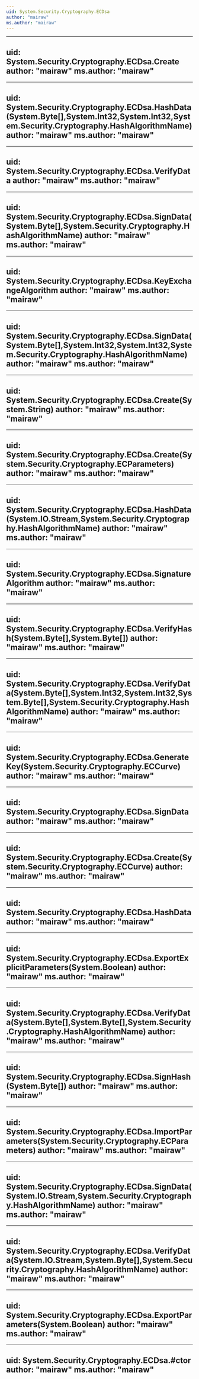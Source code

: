 ```yaml
---
uid: System.Security.Cryptography.ECDsa
author: "mairaw"
ms.author: "mairaw"
---
```


---
uid: System.Security.Cryptography.ECDsa.Create
author: "mairaw"
ms.author: "mairaw"
---

---
uid: System.Security.Cryptography.ECDsa.HashData(System.Byte[],System.Int32,System.Int32,System.Security.Cryptography.HashAlgorithmName)
author: "mairaw"
ms.author: "mairaw"
---

---
uid: System.Security.Cryptography.ECDsa.VerifyData
author: "mairaw"
ms.author: "mairaw"
---

---
uid: System.Security.Cryptography.ECDsa.SignData(System.Byte[],System.Security.Cryptography.HashAlgorithmName)
author: "mairaw"
ms.author: "mairaw"
---

---
uid: System.Security.Cryptography.ECDsa.KeyExchangeAlgorithm
author: "mairaw"
ms.author: "mairaw"
---

---
uid: System.Security.Cryptography.ECDsa.SignData(System.Byte[],System.Int32,System.Int32,System.Security.Cryptography.HashAlgorithmName)
author: "mairaw"
ms.author: "mairaw"
---

---
uid: System.Security.Cryptography.ECDsa.Create(System.String)
author: "mairaw"
ms.author: "mairaw"
---

---
uid: System.Security.Cryptography.ECDsa.Create(System.Security.Cryptography.ECParameters)
author: "mairaw"
ms.author: "mairaw"
---

---
uid: System.Security.Cryptography.ECDsa.HashData(System.IO.Stream,System.Security.Cryptography.HashAlgorithmName)
author: "mairaw"
ms.author: "mairaw"
---

---
uid: System.Security.Cryptography.ECDsa.SignatureAlgorithm
author: "mairaw"
ms.author: "mairaw"
---

---
uid: System.Security.Cryptography.ECDsa.VerifyHash(System.Byte[],System.Byte[])
author: "mairaw"
ms.author: "mairaw"
---

---
uid: System.Security.Cryptography.ECDsa.VerifyData(System.Byte[],System.Int32,System.Int32,System.Byte[],System.Security.Cryptography.HashAlgorithmName)
author: "mairaw"
ms.author: "mairaw"
---

---
uid: System.Security.Cryptography.ECDsa.GenerateKey(System.Security.Cryptography.ECCurve)
author: "mairaw"
ms.author: "mairaw"
---

---
uid: System.Security.Cryptography.ECDsa.SignData
author: "mairaw"
ms.author: "mairaw"
---

---
uid: System.Security.Cryptography.ECDsa.Create(System.Security.Cryptography.ECCurve)
author: "mairaw"
ms.author: "mairaw"
---

---
uid: System.Security.Cryptography.ECDsa.HashData
author: "mairaw"
ms.author: "mairaw"
---

---
uid: System.Security.Cryptography.ECDsa.ExportExplicitParameters(System.Boolean)
author: "mairaw"
ms.author: "mairaw"
---

---
uid: System.Security.Cryptography.ECDsa.VerifyData(System.Byte[],System.Byte[],System.Security.Cryptography.HashAlgorithmName)
author: "mairaw"
ms.author: "mairaw"
---

---
uid: System.Security.Cryptography.ECDsa.SignHash(System.Byte[])
author: "mairaw"
ms.author: "mairaw"
---

---
uid: System.Security.Cryptography.ECDsa.ImportParameters(System.Security.Cryptography.ECParameters)
author: "mairaw"
ms.author: "mairaw"
---

---
uid: System.Security.Cryptography.ECDsa.SignData(System.IO.Stream,System.Security.Cryptography.HashAlgorithmName)
author: "mairaw"
ms.author: "mairaw"
---

---
uid: System.Security.Cryptography.ECDsa.VerifyData(System.IO.Stream,System.Byte[],System.Security.Cryptography.HashAlgorithmName)
author: "mairaw"
ms.author: "mairaw"
---

---
uid: System.Security.Cryptography.ECDsa.ExportParameters(System.Boolean)
author: "mairaw"
ms.author: "mairaw"
---

---
uid: System.Security.Cryptography.ECDsa.#ctor
author: "mairaw"
ms.author: "mairaw"
---
